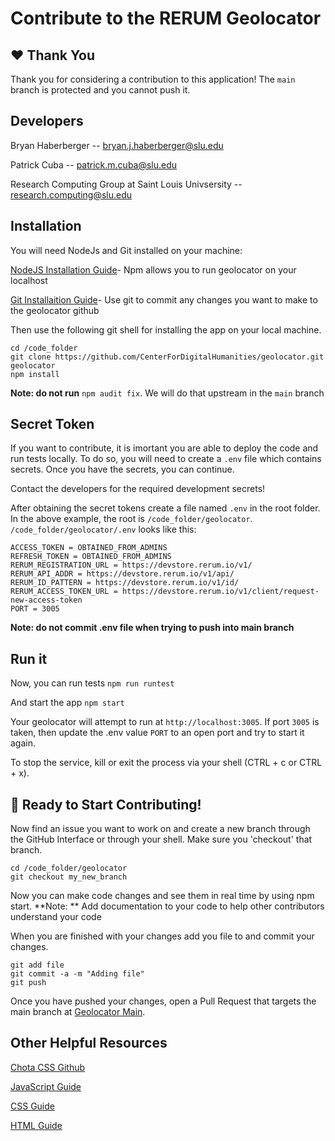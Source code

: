 # Contribute to the RERUM Geolocator

## ❤️ Thank You

Thank you for considering a contribution to this application! The `main` branch is protected and you cannot push it.

## Developers

Bryan Haberberger -- bryan.j.haberberger@slu.edu

Patrick Cuba -- patrick.m.cuba@slu.edu

Research Computing Group at Saint Louis Univsersity -- research.computing@slu.edu


## Installation

You will need NodeJs and Git installed on your machine:

[NodeJS Installation Guide](https://nodejs.org/en/download)- Npm allows you to run geolocator on your localhost

[Git Installaition Guide](https://desktop.github.com)- Use git to commit any changes you want to make to the geolocator github

Then use the following git shell for installing the app on your local machine.

```
cd /code_folder
git clone https://github.com/CenterForDigitalHumanities/geolocator.git geolocator
npm install
```
 **Note: do not run** `npm audit fix`. We will do that upstream in the `main` branch

 ## Secret Token

 If you want to contribute, it is imortant you are able to deploy the code and run tests locally.  To do so, you will need to create a `.env` file which contains secrets. Once you have the secrets, you can continue.

 Contact the developers for the required development secrets!

After obtaining the secret tokens create a file named `.env` in the root folder.  In the above example, the root is `/code_folder/geolocator`.  `/code_folder/geolocator/.env` looks like this:

```
ACCESS_TOKEN = OBTAINED_FROM_ADMINS
REFRESH_TOKEN = OBTAINED_FROM_ADMINS
RERUM_REGISTRATION_URL = https://devstore.rerum.io/v1/
RERUM_API_ADDR = https://devstore.rerum.io/v1/api/
RERUM_ID_PATTERN = https://devstore.rerum.io/v1/id/
RERUM_ACCESS_TOKEN_URL = https://devstore.rerum.io/v1/client/request-new-access-token
PORT = 3005
```

**Note: do not commit .env file when trying to push into main branch**

## Run it

Now, you can run tests
`npm run runtest`

And start the app
`npm start`

Your geolocator will attempt to run at `http://localhost:3005`.  If port `3005` is taken, then update the .env value `PORT` to an open port and try to start it again.

To stop the service, kill or exit the process via your shell (CTRL + c or CTRL + x).

## 🎉 Ready to Start Contributing!

Now find an issue you want to work on and create a new branch through the GitHub Interface or through your shell.  Make sure you 'checkout' that branch.

```
cd /code_folder/geolocator
git checkout my_new_branch
```
Now you can make code changes and see them in real time by using npm start. 
**Note: ** Add documentation to your code to help other contributors understand your code

When you are finished with your changes add you file to and commit your changes.

```
git add file
git commit -a -m "Adding file"
git push
```

Once you have pushed your changes, open a Pull Request that targets the main branch at [Geolocator Main](https://github.com/CenterForDigitalHumanitites/geolocator/tree/main/).

## Other Helpful Resources
[Chota CSS Github](https://github.com/jenil/chota.git)

[JavaScript Guide](https://developer.mozilla.org/en-US/docs/Web/JavaScript/Guide/)

[CSS Guide](https://www.w3schools.com/css/)

[HTML Guide](https://www.w3schools.com/html/default.asp)

